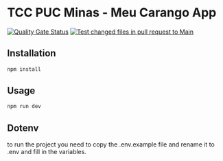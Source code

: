 # TCC PUC Minas - Meu Carango App

[![Quality Gate Status](https://sonarcloud.io/api/project_badges/measure?project=tcc-engenharia-de-software_tcc-meu-carango&metric=alert_status)](https://sonarcloud.io/summary/new_code?id=tcc-engenharia-de-software_tcc-meu-carango)
[![Test changed files in pull request to Main](https://github.com/tcc-engenharia-de-software/tcc-meu-carango/actions/workflows/ci-pr-main.yml/badge.svg?branch=main)](https://github.com/tcc-engenharia-de-software/tcc-meu-carango/actions/workflows/ci-pr-main.yml)

## Installation

```bash
npm install
```

## Usage

```bash
npm run dev
```

## Dotenv

to run the project you need to copy the .env.example file and rename it to .env and fill in the variables.
